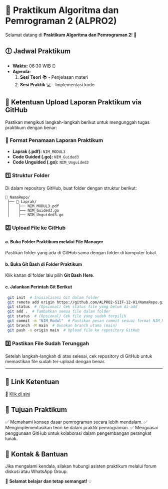 # 🚀 Praktikum Algoritma dan Pemrograman 2 (ALPRO2)

Selamat datang di **Praktikum Algoritma dan Pemrograman 2**! 🎉

## 🕕 Jadwal Praktikum
- **Waktu:** 06:30 WIB ⏰
- **Agenda:**
  1. **Sesi Teori** 📚 - Penjelasan materi
  2. **Sesi Praktik** 💻 - Implementasi kode

## 📌 Ketentuan Upload Laporan Praktikum via GitHub
Pastikan mengikuti langkah-langkah berikut untuk mengunggah tugas praktikum dengan benar:

### 📝 **Format Penamaan Laporan Praktikum**
- **Laprak (.pdf):** `NIM_MODUL3`
- **Code Guided (.go):** `NIM_Guided3`
- **Code Unguided (.go):** `NIM_Unguided3`

### 1️⃣ **Struktur Folder**
Di dalam repository GitHub, buat folder dengan struktur berikut:
```
📂 NamaRepo/
 ├── 📂 Laprak/
 │    ├── NIM_MODUL3.pdf
 │    ├── NIM_Guided3.go
 │    ├── NIM_Unguided3.go
```

### 2️⃣ **Upload File ke GitHub**
#### **a. Buka Folder Praktikum melalui File Manager**
Pastikan folder yang ada di GitHub sama dengan folder di komputer lokal.

#### **b. Buka Git Bash di Folder Praktikum**
Klik kanan di folder lalu pilih **Git Bash Here**.

#### **c. Jalankan Perintah Git Berikut**
```bash
 git init  # Inisialisasi Git dalam folder
 git remote add origin https://github.com/ALPRO2-S1IF-12-01/NamaRepo.git  # Hubungkan ke repo GitHub
 git status  # (Opsional) Cek status file yang belum di-add
 git add .  # Tambahkan semua file dalam folder
 git status  # (Opsional) Cek file yang sudah terpilih
 git commit -m "NIM_Modul"  # Pastikan pesan commit sesuai format NIM_Modul
 git branch -M main  # Gunakan branch utama (main)
 git push -u origin main  # Upload file ke repository GitHub
```

### 3️⃣ **Pastikan File Sudah Terunggah**
Setelah langkah-langkah di atas selesai, cek repository di GitHub untuk memastikan file sudah ter-upload dengan benar.

---

## 🔗 Link Ketentuan
🔗 [Klik di sini](https://drive.google.com/file/d/1G-wDmFK0u_NjNtfM9m60ILKCsIDOeOyx/view?usp=sharing) 

## 🎯 Tujuan Praktikum
✅ Memahami konsep dasar pemrograman secara lebih mendalam.
✅ Mengimplementasikan teori ke dalam praktik pemrograman.
✅ Menguasai penggunaan GitHub untuk kolaborasi dalam pengembangan perangkat lunak.

## 📢 Kontak & Bantuan
Jika mengalami kendala, silakan hubungi asisten praktikum melalui forum diskusi atau WhatsApp Group.

🚀 **Selamat belajar dan tetap semangat!** 💡
